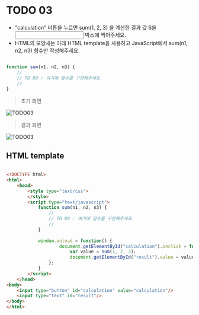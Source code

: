 ﻿TODO 03
========

* "calculation" 버튼을 누르면 sum(1, 2, 3) 을 계산한 결과 값 6을 <input> 박스에 찍어주세요.
* HTML의 모양새는 아래 HTML template을 사용하고 JavaScript에서 sum(n1, n2, n3) 함수만 작성해주세요.

```javascript

function sum(n1, n2, n3) {
	//
	// TD DO : 여기에 함수를 구현해주세요.
	//				
}

```
			
> 초기 화면

![TODO03](https://github.com/ByungChangYoo/clipsoft/blob/master/javascript/04/todo/images/todo_03.png)


> 결과 화면

![TODO03](https://github.com/ByungChangYoo/clipsoft/blob/master/javascript/04/todo/images/todo_03_result.png)

## HTML template

```html

<!DOCTYPE html> 
<html>
	<head>
		<style type="text/css">
		</style>
		<script type="text/javascript">
			function sum(n1, n2, n3) {
				//
				// TD DO : 여기에 함수를 구현해주세요.
				//				
			}
			
			window.onload = function() {
					document.getElementById("calculation").onclick = function() {
						var value = sum(1, 2, 3);
						document.getElementById("result").value = value;
				};
			}			
		</script>
	</head>
<body>               
	<input type="button" id="calculation" value="calculation"/> 
	<input type="text" id="result"/>      	
</body>
</html>

```
